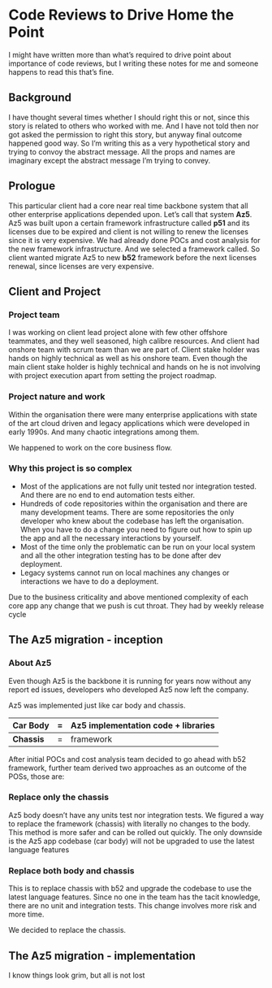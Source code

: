 # Code Reviews to Drive Home the Point

I might have written more than what’s required to drive point about importance of code reviews, but I writing these notes for me and someone happens to read this that’s fine.

## Background

I have thought several times whether I should right this or not, since this story is related to others who worked with me. And I have not told then nor got asked the permission to right this story, but anyway final outcome happened good way. So I’m writing this as a very hypothetical story and trying to convoy the abstract message. All the props and names are imaginary except the abstract message I’m trying to convey.

## Prologue

This particular client had a core near real time backbone system that all other enterprise applications depended upon. Let’s call that system **Az5**. Az5 was built upon a certain framework infrastructure called **p51** and its licenses due to be expired and client is not willing to renew the licenses since it is very expensive. We had already done POCs and cost analysis for the new framework infrastructure. And we selected a framework called. So client wanted migrate Az5 to new **b52** framework before the next licenses renewal, since licenses are very expensive.

## Client and Project

### Project team

I was working on client lead project alone with few other offshore teammates, and they well seasoned, high calibre resources. And client had onshore team with scrum team than we are part of. Client stake holder was hands on highly technical as well as his onshore team. Even though the main client stake holder is highly technical and hands on he is not involving with project execution apart from setting the project roadmap.

### Project nature and work

Within the organisation there were many enterprise applications with state of the art cloud driven and legacy applications which were developed in early 1990s. And many chaotic integrations among them.

We happened to work on the core business flow.

### Why this project is so complex

- Most of the applications are not fully unit tested nor integration tested. And there are no end to end automation tests either.
- Hundreds of code repositories within the organisation and there are many development teams. There are some repositories the only developer who knew about the codebase has left the organisation. When you have to do a change you need to figure out how to spin up the app and all the necessary interactions by yourself.
- Most of the time only the problematic can be run on your local system and all the other integration testing has to be done after dev deployment.
- Legacy systems cannot run on local machines any changes or interactions we have to do a deployment.

Due to the business criticality and above mentioned complexity of each core app any change that we push is cut throat. They had by weekly release cycle

## The Az5  migration - inception

### About Az5

Even though Az5 is the backbone it is running for years now without any report ed issues, developers who developed Az5 now left the company. 

Az5 was implemented just like car body and chassis. 

| **Car Body**  | = | Az5 implementation code + libraries |
| --- | --- | --- |
| **Chassis** | = |  framework  |

After initial POCs and cost analysis team decided to go ahead with b52 framework, further team derived two approaches as an outcome of the POSs, those are:

### Replace only the chassis

Az5 body doesn’t have any units test nor integration tests. We figured a way to replace the framework (chassis) with literally no changes to the body. This method is more safer and can be rolled out quickly. The only downside is the Az5 app codebase (car body) will not be upgraded to use the latest language features

### Replace both body and chassis

This is to replace chassis with b52 and upgrade the codebase to use the latest language features. Since no one in the team has the tacit knowledge, there are no unit and integration tests. This change involves more risk and more time.

We decided to replace the chassis. 

## The Az5  migration - implementation

I know things look grim, but all is not lost